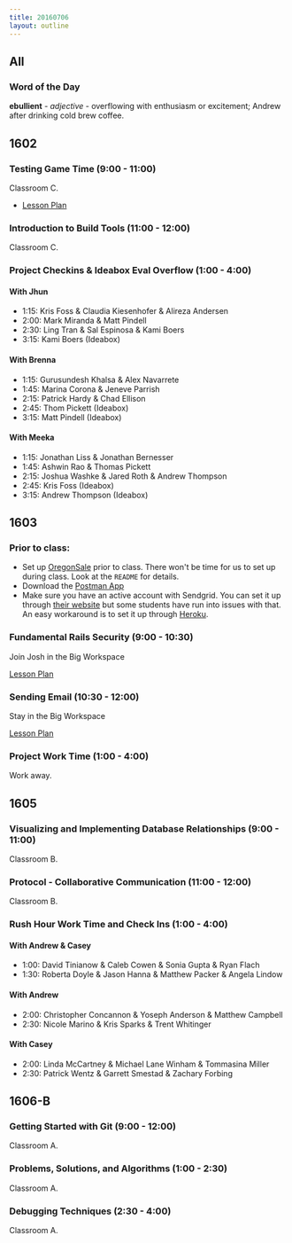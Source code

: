 ```yaml
---
title: 20160706
layout: outline
---
```


## All

### Word of the Day

**ebullient** - _adjective_ - overflowing with enthusiasm or excitement;
Andrew after drinking cold brew coffee.


## 1602

### Testing Game Time (9:00 - 11:00)

Classroom C.

- [Lesson Plan](https://github.com/turingschool-examples/gametime-testing-journey/blob/master/README.md)

### Introduction to Build Tools (11:00 - 12:00)

Classroom C.

### Project Checkins & Ideabox Eval Overflow (1:00 - 4:00)

#### With Jhun

- 1:15: Kris Foss & Claudia Kiesenhofer & Alireza Andersen
- 2:00: Mark Miranda & Matt Pindell
- 2:30: Ling Tran & Sal Espinosa & Kami Boers
- 3:15: Kami Boers (Ideabox)

#### With Brenna

- 1:15: Gurusundesh Khalsa & Alex Navarrete
- 1:45: Marina Corona & Jeneve Parrish
- 2:15: Patrick Hardy & Chad Ellison
- 2:45: Thom Pickett (Ideabox)
- 3:15: Matt Pindell (Ideabox)

#### With Meeka

- 1:15: Jonathan Liss & Jonathan Bernesser
- 1:45: Ashwin Rao & Thomas Pickett
- 2:15: Joshua Washke & Jared Roth & Andrew Thompson
- 2:45: Kris Foss (Ideabox)
- 3:15: Andrew Thompson (Ideabox)

## 1603

### Prior to class:

* Set up [OregonSale](https://github.com/turingschool-examples/store_engine) prior to class. There won't be time for us to set up during class. Look at the `README` for details.
* Download the [Postman App](https://www.getpostman.com/)
* Make sure you have an active account with Sendgrid. You can set it up through [their website](https://sendgrid.com/marketing/sendgrid-services) but some students have run into issues with that. An easy workaround is to set it up through [Heroku](https://devcenter.heroku.com/articles/sendgrid).

### Fundamental Rails Security (9:00 - 10:30)

Join Josh in the Big Workspace

[Lesson Plan](https://github.com/turingschool/lesson_plans/blob/master/ruby_03-professional_rails_applications/fundamental_rails_security.md)

### Sending Email (10:30 - 12:00)

Stay in the Big Workspace

[Lesson Plan](https://github.com/turingschool/lesson_plans/blob/master/ruby_03-professional_rails_applications/sending_email_sendgrid.md)

### Project Work Time (1:00 - 4:00)

Work away.


## 1605

### Visualizing and Implementing Database Relationships (9:00 - 11:00)

Classroom B.

### Protocol - Collaborative Communication (11:00 - 12:00)

Classroom B.

### Rush Hour Work Time and Check Ins (1:00 - 4:00)

#### With Andrew & Casey
- 1:00: David Tinianow & Caleb Cowen & Sonia Gupta & Ryan Flach
- 1:30: Roberta Doyle & Jason Hanna & Matthew Packer & Angela Lindow

#### With Andrew
- 2:00: Christopher Concannon & Yoseph Anderson & Matthew Campbell
- 2:30: Nicole Marino & Kris Sparks & Trent Whitinger

#### With Casey
- 2:00: Linda McCartney & Michael Lane Winham & Tommasina Miller
- 2:30: Patrick Wentz & Garrett Smestad & Zachary Forbing


## 1606-B

### Getting Started with Git (9:00 - 12:00)

Classroom A.

### Problems, Solutions, and Algorithms (1:00 - 2:30)

Classroom A.

### Debugging Techniques (2:30 - 4:00)

Classroom A.
